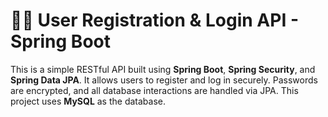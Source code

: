 # 🧑‍💻 User Registration & Login API - Spring Boot

This is a simple RESTful API built using **Spring Boot**, **Spring Security**, and **Spring Data JPA**. It allows users to register and log in securely. Passwords are encrypted, and all database interactions are handled via JPA. This project uses **MySQL** as the database.




